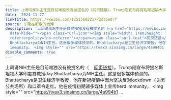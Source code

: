 ```yaml
---
title: 上周说NIH主任是目前唯独没有被提名的（网页链接）。Trump刚宣布将提名斯坦福大学印度裔教授Jay Bhattacharya为NIH主任。这是很多媒体预测的。Bhattacharya是卫...
date: '2024-11-27'
linkTitle: https://weibo.com/1251560221/P2dtpeOrf
source: 子陵在听歌的微博
description: '上周说NIH主任是目前唯独没有被提名的（<a href="https://weibo.com/1251560221/5103824614983855"
  data-hide=""><span class="url-icon"><img style="width: 1rem;height: 1rem" src="https://h5.sinaimg.cn/upload/2015/09/25/3/timeline_card_small_web_default.png"
  referrerpolicy="no-referrer"></span><span class="surl-text">网页链接</span></a>）。Trump刚宣布将提名斯坦福大学印度裔教授Jay
  Bhattacharya为NIH主任。这是很多媒体预测的。Bhattacharya是卫生经济学教授，他在新冠疫情中因为坚决反对lockdown（关闭公共场所）和口罩令走红。他在疫情初期诸多媒体上宣传herd
  immunity。 <img style="" src="https://tvax3.sinaimg.cn/large/4a994b1 ...'
disable_comments: true
---
```

上周说NIH主任是目前唯独没有被提名的（<a href="https://weibo.com/1251560221/5103824614983855" data-hide=""><span class="url-icon"><img style="width: 1rem;height: 1rem" src="https://h5.sinaimg.cn/upload/2015/09/25/3/timeline_card_small_web_default.png" referrerpolicy="no-referrer"></span><span class="surl-text">网页链接</span></a>）。Trump刚宣布将提名斯坦福大学印度裔教授Jay Bhattacharya为NIH主任。这是很多媒体预测的。Bhattacharya是卫生经济学教授，他在新冠疫情中因为坚决反对lockdown（关闭公共场所）和口罩令走红。他在疫情初期诸多媒体上宣传herd immunity。 <img style="" src="https://tvax3.sinaimg.cn/large/4a994b1 ...